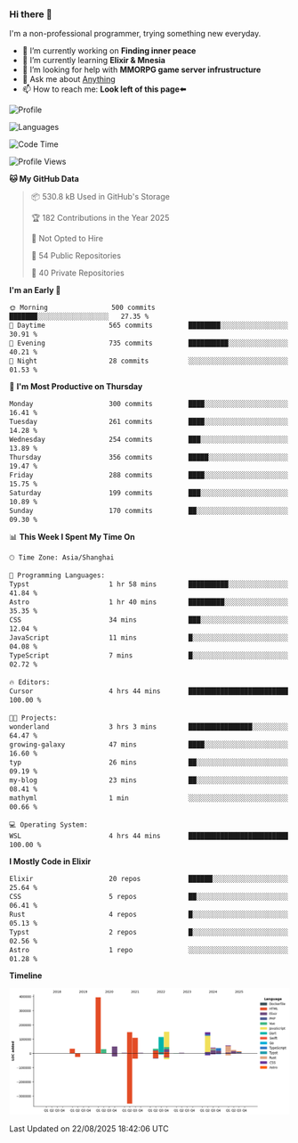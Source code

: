 ### Hi there 👋

I'm a non-professional programmer, trying something new everyday.

<!--
**dyzdyz010/dyzdyz010** is a ✨ _special_ ✨ repository because its `README.md` (this file) appears on your GitHub profile.
-->

- 🔭 I’m currently working on **Finding inner peace**
- 🌱 I’m currently learning **Elixir & Mnesia**
- 🤔 I’m looking for help with **MMORPG game server infrustructure**
- 💬 Ask me about [Anything](https://github.com/dyzdyz010/dyzdyz010/issues)
- 📫 How to reach me: **Look left of this page⬅️**

<!-- - 👯 I’m looking to collaborate on
- 😄 Pronouns: ...
- ⚡ Fun fact: ...
 -->
 
![Profile](https://github-readme-stats.vercel.app/api?username=dyzdyz010&count_private=true&show_icons=true&theme=dracula)

![Languages](https://github-readme-stats.vercel.app/api/top-langs/?username=dyzdyz010&layout=compact&theme=dracula)

<!--START_SECTION:waka-->
![Code Time](http://img.shields.io/badge/Code%20Time-2%2C061%20hrs%2047%20mins-blue)

![Profile Views](http://img.shields.io/badge/Profile%20Views-0-blue)

**🐱 My GitHub Data** 

> 📦 530.8 kB Used in GitHub's Storage 
 > 
> 🏆 182 Contributions in the Year 2025
 > 
> 🚫 Not Opted to Hire
 > 
> 📜 54 Public Repositories 
 > 
> 🔑 40 Private Repositories 
 > 
**I'm an Early 🐤** 

```text
🌞 Morning                500 commits         ███████░░░░░░░░░░░░░░░░░░   27.35 % 
🌆 Daytime                565 commits         ████████░░░░░░░░░░░░░░░░░   30.91 % 
🌃 Evening                735 commits         ██████████░░░░░░░░░░░░░░░   40.21 % 
🌙 Night                  28 commits          ░░░░░░░░░░░░░░░░░░░░░░░░░   01.53 % 
```
📅 **I'm Most Productive on Thursday** 

```text
Monday                   300 commits         ████░░░░░░░░░░░░░░░░░░░░░   16.41 % 
Tuesday                  261 commits         ████░░░░░░░░░░░░░░░░░░░░░   14.28 % 
Wednesday                254 commits         ███░░░░░░░░░░░░░░░░░░░░░░   13.89 % 
Thursday                 356 commits         █████░░░░░░░░░░░░░░░░░░░░   19.47 % 
Friday                   288 commits         ████░░░░░░░░░░░░░░░░░░░░░   15.75 % 
Saturday                 199 commits         ███░░░░░░░░░░░░░░░░░░░░░░   10.89 % 
Sunday                   170 commits         ██░░░░░░░░░░░░░░░░░░░░░░░   09.30 % 
```


📊 **This Week I Spent My Time On** 

```text
🕑︎ Time Zone: Asia/Shanghai

💬 Programming Languages: 
Typst                    1 hr 58 mins        ██████████░░░░░░░░░░░░░░░   41.84 % 
Astro                    1 hr 40 mins        █████████░░░░░░░░░░░░░░░░   35.35 % 
CSS                      34 mins             ███░░░░░░░░░░░░░░░░░░░░░░   12.04 % 
JavaScript               11 mins             █░░░░░░░░░░░░░░░░░░░░░░░░   04.08 % 
TypeScript               7 mins              █░░░░░░░░░░░░░░░░░░░░░░░░   02.72 % 

🔥 Editors: 
Cursor                   4 hrs 44 mins       █████████████████████████   100.00 % 

🐱‍💻 Projects: 
wonderland               3 hrs 3 mins        ████████████████░░░░░░░░░   64.47 % 
growing-galaxy           47 mins             ████░░░░░░░░░░░░░░░░░░░░░   16.60 % 
typ                      26 mins             ██░░░░░░░░░░░░░░░░░░░░░░░   09.19 % 
my-blog                  23 mins             ██░░░░░░░░░░░░░░░░░░░░░░░   08.41 % 
mathyml                  1 min               ░░░░░░░░░░░░░░░░░░░░░░░░░   00.66 % 

💻 Operating System: 
WSL                      4 hrs 44 mins       █████████████████████████   100.00 % 
```

**I Mostly Code in Elixir** 

```text
Elixir                   20 repos            ██████░░░░░░░░░░░░░░░░░░░   25.64 % 
CSS                      5 repos             ██░░░░░░░░░░░░░░░░░░░░░░░   06.41 % 
Rust                     4 repos             █░░░░░░░░░░░░░░░░░░░░░░░░   05.13 % 
Typst                    2 repos             █░░░░░░░░░░░░░░░░░░░░░░░░   02.56 % 
Astro                    1 repo              ░░░░░░░░░░░░░░░░░░░░░░░░░   01.28 % 
```



**Timeline**

![Lines of Code chart](https://raw.githubusercontent.com/dyzdyz010/dyzdyz010/master/assets/bar_graph.png)


 Last Updated on 22/08/2025 18:42:06 UTC
<!--END_SECTION:waka-->
